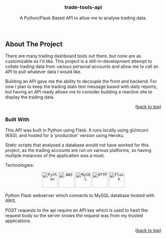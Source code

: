 <!-- PROJECT LOGO -->
<br />
<div align="center">
  <a href="https://github.com/othneildrew/Best-README-Template">

  </a>

  <h3 align="center">trade-tools-api</h3>

  <p align="center">
    A Python/Flask Based API to allow me to analyse trading data. 
    <br />
    <br />
    <br />
  </p>
</div>

<!-- ABOUT THE PROJECT -->
## About The Project

There are many trading dashboard tools out there, but none are as customizable as I'd like. This project is a still-in-development attempt to collate trading data from various personal accounts and allow me to call an API to pull whatever data I would like. 

Building an API gave me the ability to decouple the front and backend. For now I plan to keep the trading stats text message based with daily reports, but having an API ready allows me to consider building a reactive site to display the trading data. 
<p align="right">(<a href="#readme-top">back to top</a>)</p>



### Built With

This API was built in Python using Flask. It runs locally using gUnicorn WSGI, and hosted for a 'production' version using Heroku. 

Static scripts that analysed a database would not have worked for this project, as the trading accounts are run on various platforms, so having multiple instances of the application was a must.

Technologies:
<div align="center">
	<code><img width="50" src="https://user-images.githubusercontent.com/25181517/183423507-c056a6f9-1ba8-4312-a350-19bcbc5a8697.png" alt="Python" title="Python"/></code>
	<code><img width="50" src="https://user-images.githubusercontent.com/25181517/183896132-54262f2e-6d98-41e3-8888-e40ab5a17326.png" alt="AWS" title="AWS"/></code>
	<code><img width="50" src="https://user-images.githubusercontent.com/25181517/183896128-ec99105a-ec1a-4d85-b08b-1aa1620b2046.png" alt="MySQL" title="MySQL"/></code>
	<code><img width="50" src="https://user-images.githubusercontent.com/25181517/192107854-765620d7-f909-4953-a6da-36e1ef69eea6.png" alt="HTTP" title="HTTP"/></code>
	<code><img width="50" src="https://user-images.githubusercontent.com/25181517/183423775-2276e25d-d43d-4e58-890b-edbc88e915f7.png" alt="Flask" title="Flask"/></code>
</div>

Python Flask webserver which connects to MySQL database hosted with AWS.


POST requests to the api require an API key which is used to hash the request body so the server knows the request was from my trusted applications.




<p align="right">(<a href="#readme-top">back to top</a>)</p>